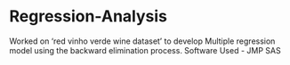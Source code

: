 # Regression-Analysis
Worked on ‘red vinho verde wine dataset’ to develop Multiple regression model using the backward elimination process.
Software Used - JMP SAS
